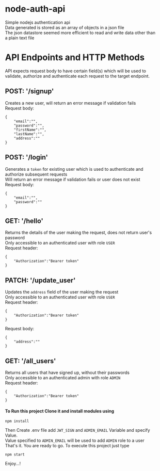 # node-auth-api <br/>
Simple nodejs authentication api<br/>
Data generated is stored as an array of objects in a json file<br/>
The json datastore seemed more efficient to read and write data other than a plain text file<br/>

# API Endpoints and HTTP Methods<br/>
API expects request body to have certain field(s) which will be used to validate, authorize and authenticate each request to the target endpoint.<br/>

## POST: '/signup'<br/>
Creates a new user, will return an error message if validation fails<br/>
Request body:<br/>
```
{  
    "email":"",  
    "password":"",    
    "firstName":"",  
    "lastName":"",  
    "address":""  
}  
```

## POST: '/login'<br/>
Generates a `token` for existing user which is used to authenticate and authorize subsequent requests<br/>
Will return an error message if validation fails or user does not exist<br/>
Request body:<br/>
```
{  
    "email":"",  
    "password":""  
}  
```

## GET: '/hello' <br/>
Returns the details of the user making the request, does not return user's password<br/>
Only accessible to an authenticated user with role `USER`<br/>
Request header:<br/>
```
{  
    "Authorization":"Bearer token"
}  
````

## PATCH: '/update_user'<br/>
Updates the `address` field of the user making the request<br/>
Only accessible to an authenticated user with role `USER`<br/>
Request header:<br/>
```
{  
    "Authorization":"Bearer token"
}  
```
Request body:<br/>
```
{    
    "address":""  
}  
```

## GET: '/all_users'<br/>
Returns all users that have signed up, without their passwords<br/>
Only accessible to an authenticated admin with role `ADMIN`<br/>
Request header:<br/>
```
{  
    "Authorization":"Bearer token"
}  
```

#### To Run this project Clone it and install modules using<br/>
```
npm install  
```

Then Create .env file add `JWT_SIGN` and `ADMIN_EMAIL` Variable and specify Value.<br/>
Value specified to `ADMIN_EMAIL` will be used to add `ADMIN` role to a user<br/>
That's it. You are ready to go. To execute this project just type<br/>
```
npm start  
```

Enjoy...!